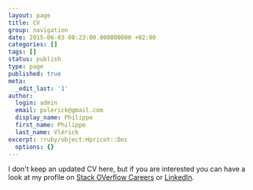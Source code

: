 ```yaml
---
layout: page
title: CV
group: navigation
date: 2015-06-03 08:23:00.000000000 +02:00
categories: []
tags: []
status: publish
type: page
published: true
meta:
  _edit_last: '1'
author:
  login: admin
  email: pvlerick@gmail.com
  display_name: Philippe
  first_name: Philippe
  last_name: Vlérick
excerpt: !ruby/object:Hpricot::Doc
  options: {}
---
```


I don't keep an updated CV here, but if you are interested you can have a look at my profile on [Stack OVerflow Careers](https://careers.stackoverflow.com/pvlerick) or [LinkedIn](https://www.linkedin.com/in/pvlerick).